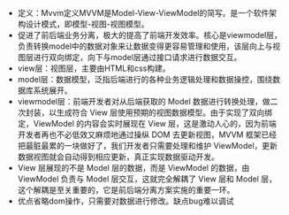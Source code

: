 - 定义：Mvvm定义MVVM是Model-View-ViewModel的简写。是一个软件架构设计模式，即模型-视图-视图模型。
- 促进了前后端业务分离，极大的提高了前端开发效率。核心是viewmodel层，负责转换model中的数据对象来让数据变得更容易管理和使用，该层向上与视图层进行双向绑定，向下与model层通过接口请求进行数据交互。
- view层：视图层，主要由HTML和css构建。
- model层：数据模型，泛指后端进行的各种业务逻辑处理和数据操控，围绕数据库系统展开。
- viewmodel层：前端开发者对从后端获取的 Model 数据进行转换处理，做二次封装，以生成符合 View 层使用预期的视图数据模型。由于实现了双向绑定，ViewModel 的内容会实时展现在 View 层，这是激动人心的，因为前端开发者再也不必低效又麻烦地通过操纵 DOM 去更新视图，MVVM 框架已经把最脏最累的一块做好了，我们开发者只需要处理和维护 ViewModel，更新数据视图就会自动得到相应更新，真正实现数据驱动开发。
- View 层展现的不是 Model 层的数据，而是 ViewModel 的数据，由 ViewModel 负责与 Model 层交互，这就完全解耦了 View 层和 Model 层，这个解耦是至关重要的，它是前后端分离方案实施的重要一环。
- 优点省略dom操作，只需要对数据进行修改。缺点bug难以调试
